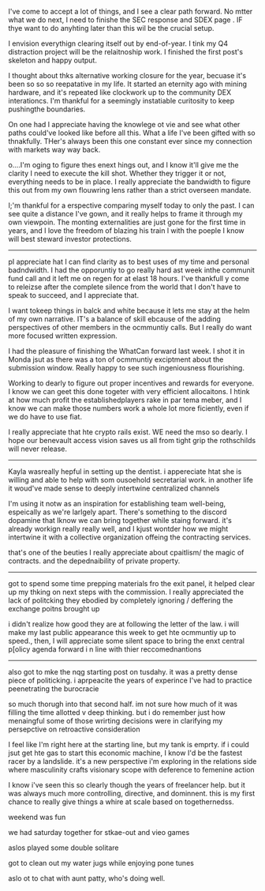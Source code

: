 I've come to accept a lot of things, and I see a clear path forward. No mtter what we do next, I need to finishe the SEC response and SDEX page . IF thye want to do anyhting later than this wil be the crucial setup.

I envision everythign clearing itself out by end-of-year. I tink my Q4 distraction project will be the relaitnoship work. I finished the first post's skeleton and happy output.

I thought about thks alternative working closure for the year, becuase it's been so so so reepatative in my life. It started an eternity ago with mining hardware, and it's repeated like clockwork up to the community DEX interationcs. I'm thankful for a seemingly instatiable curitosity to keep pushingthe boundaries.

On one had I appreciate having the knowlege ot vie and see what other paths could've looked like before all this. What a life I've been gifted with so thnakfully. THer's always been this one constant ever since my connection with markets way way back.

o....I'm oging to figure thes enext hings out, and I know it'll give me the clarity I need to execute the kill shot. Whether they trigger it or not, everything needs to be in place. I really appreciate the bandwidth to figure this out from my own flouwring lens rather than a strict overseen mandate.

I;'m thankful for a erspective comparing myself today to only the past. I can see quite a distance I've gown, and it really helps to frame it through my own viewpoin. The monting externalities are just gone for the first time in years, and I love the freedom of blazing his train l with the poeple I know will best steward investor protections.

---

pI appreciate hat I can find clarity as to best uses of my time and personal badndwidth. I had the opporuntiy to go really hard ast week inthe communit fund call and it left me on regen for at elast 18 hours. I've thankfull y come to releizse after the complete silence from the world that I don't have to speak to succeed, and I appreciate that.

I want tokeep things in balck and white because it lets me stay at the helm of my own narrative. IT's a balance of skill ebcause of the adding perspectives of other members in the ocmmuntiy calls. But I really do want more focused written expression.

I had the pleasure of finishing the WhatCan forward last week.  I shot it in Monda jsut as there was a ton of ocmmuntiy exciptment about the submission window. Really happy to see such ingeniousness flourishing.

Working to dearly to figure out proper incentives and rewards for everyone. I know we can geet this done togeter with very efficient allocaitons. I htink at how much profit the establishedplayers rake in par tema meber, and I know we can make those numbers work a whole lot more ficiently, even if we do have to use fiat.

I really appreciate that hte crypto rails exist. WE need the mso so dearly. I hope our benevault access vision saves us all from tight grip the rothschilds will never release.

---

Kayla wasreally hepful in setting up the dentist.  i appereciate htat she is willing and able to help with som ousoehold secretarial work. in another life it woud've made sense to deeply intertwine centralized channels

I'm using it notw as an inspiration for establishing team well-being, espeically as we're larlgely apart. There's something to the discord dopamine that Iknow we can bring together while staing forward. it's already workign really really well, and I kjust wontder how we might intertwine it with a collective organization offeing the contracting services.

that's one of the beuties I really appreciate about cpaitlism/ the magic of contracts. and the depednaibility of private property.

---

got to spend some time prepping materials fro the exit panel, it helped clear up my thking on next steps with the commission. I really appreciated the lack of politcking they ebodied by completely ignoring / deffering the exchange poitns brought up

i didn't realize how good they are at following the letter of the law. i will make my last public appearance this week to get hte ocmmuntiy up to speed., then, I will appreciate some silent space to bring the enxt central p[olicy agenda forward i n line with thier reccomednantions

---

also got to mke the nqg starting post on tusdahy. it was a pretty dense piece of politicking. i aprpeacite the years of experince I've had to practice peenetrating the burocracie

so much thorugh into that second half. im not sure how much of it was filling the time allotted v deep thinking. but i do remember just how menaingful some of those wrirting decisions were in clarifying my persepctive on retroactive consideration

I feel like I'm right here at the starting line, but my tank is emprty. if i could jsut get hte gas to start this economic machine, I know I'd be the fastest racer by a landslide. it's a new perspective i'm exploring in the relations side where masculinity crafts visionary scope with deference to femenine action

I know i've seen this so clearly though the years of freelancer help. but it was always much more controlling, directive, and dominnent. this is my first chance to really give things a whire at scale based on togethernedss.

weekend was fun

we had saturday together for stkae-out and vieo games

aslos played some double solitare

got to clean out my water jugs while enjoying pone tunes

aslo ot to chat with aunt patty, who's doing well.   
